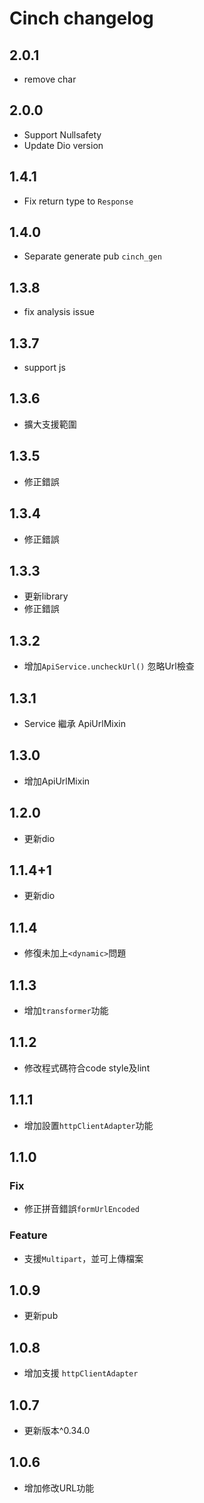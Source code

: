 # Cinch changelog

## 2.0.1

- remove char

## 2.0.0

- Support Nullsafety
- Update Dio version

## 1.4.1

- Fix return type to `Response`

## 1.4.0

- Separate generate pub `cinch_gen`

## 1.3.8

- fix analysis issue

## 1.3.7

- support js

## 1.3.6

- 擴大支援範圍

## 1.3.5

- 修正錯誤

## 1.3.4

- 修正錯誤

## 1.3.3

- 更新library
- 修正錯誤

## 1.3.2

- 增加`ApiService.uncheckUrl()` 忽略Url檢查

## 1.3.1

- Service 繼承 ApiUrlMixin

## 1.3.0

- 增加ApiUrlMixin

## 1.2.0

- 更新dio

## 1.1.4+1

- 更新dio

## 1.1.4

- 修復未加上`<dynamic>`問題

## 1.1.3

- 增加`transformer`功能

## 1.1.2

- 修改程式碼符合code style及lint

## 1.1.1

- 增加設置`httpClientAdapter`功能

## 1.1.0

### Fix

- 修正拼音錯誤`formUrlEncoded`

### Feature

- 支援`Multipart`，並可上傳檔案

## 1.0.9

- 更新pub

## 1.0.8

- 增加支援 `httpClientAdapter`

## 1.0.7

- 更新版本^0.34.0

## 1.0.6

- 增加修改URL功能
